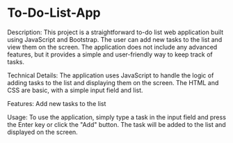 # To-Do-List-App

Description: This project is a straightforward to-do list web application built using JavaScript and Bootstrap. The user can add new tasks to the list and view them on the screen. The application does not include any advanced features, but it provides a simple and user-friendly way to keep track of tasks.

Technical Details: The application uses JavaScript to handle the logic of adding tasks to the list and displaying them on the screen. The HTML and CSS are basic, with a simple input field and list.

Features:
Add new tasks to the list

Usage: To use the application, simply type a task in the input field and press the Enter key or click the "Add" button. The task will be added to the list and displayed on the screen.
